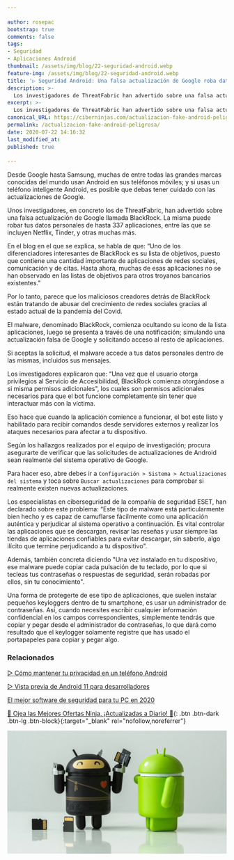 ```yaml
---

author: rosepac
bootstrap: true
comments: false
tags:
- Seguridad
- Aplicaciones Android
thumbnail: /assets/img/blog/22-seguridad-android.webp
feature-img: /assets/img/blog/22-seguridad-android.webp
title: '▷ Seguridad Android: Una falsa actualización de Google roba datos de 337 aplicaciones, incluida Netflix'
description: >-
  Los investigadores de ThreatFabric han advertido sobre una falsa actualización de Google llamada BlackRock, que puede robar sus datos personales de 337 aplicaciones, incluidas Netflix y Tinder
excerpt: >-
  Los investigadores de ThreatFabric han advertido sobre una falsa actualización de Google llamada BlackRock, que puede robar sus datos personales de 337 aplicaciones, incluidas Netflix y Tinder
canonical_URL: https://ciberninjas.com/actualizacion-fake-android-peligrosa/
permalink: /actualizacion-fake-android-peligrosa/
date: 2020-07-22 14:16:32
last_modified_at: 
published: true

---
```


Desde Google hasta Samsung, muchas de entre todas las grandes marcas conocidas del mundo usan Android en sus teléfonos móviles; y si usas un teléfono inteligente Android, es posible que debas tener cuidado con las actualizaciones de Google.

Unos investigadores, en concreto los de ThreatFabric, han advertido sobre una falsa actualización de Google llamada BlackRock. La misma puede robar tus datos personales de hasta 337 aplicaciones, entre las que se incluyen Netflix, Tinder, y otras muchas más.

En el blog en el que se explica, se habla de que: “Uno de los diferenciadores interesantes de BlackRock es su lista de objetivos, puesto que contiene una cantidad importante de aplicaciones de redes sociales, comunicación y de citas. Hasta ahora, muchas de esas aplicaciones no se han observado en las listas de objetivos para otros troyanos bancarios existentes."

Por lo tanto, parece que los maliciosos creadores detrás de BlackRock están tratando de abusar del crecimiento de redes sociales gracias al estado actual de la pandemia del Covid.

El malware, denominado BlackRock, comienza ocultando su icono de la lista aplicaciones, luego se presenta a través de una notificación; simulando una actualización falsa de Google y solicitando acceso al resto de aplicaciones.

Si aceptas la solicitud, el malware accede a tus datos personales dentro de las mismas, incluidos sus mensajes.

Los investigadores explicaron que: “Una vez que el usuario otorga privilegios al Servicio de Accesibilidad, BlackRock comienza otorgándose a si misma permisos adicionales", los cuales son permisos adicionales necesarios para que el bot funcione completamente sin tener que interactuar más con la víctima.

Eso hace que cuando la aplicación comience a funcionar, el bot este listo y habilitado para recibir comandos desde servidores externos y realizar los ataques necesarios para afectar a tu dispositivo.

Según los hallazgos realizados por el equipo de investigación; procura asegurarte de verificar que las solicitudes de actualizaciones de Android sean realmente del sistema operativo de Google.

Para hacer eso, abre debes ir a `Configuración > Sistema > Actualizaciones del sistema` y toca sobre `Buscar actualizaciones` para comprobar si realmente existen nuevas actualizaciones.

Los especialistas en ciberseguridad de la compañía de seguridad ESET, han declarado sobre este problema: “Este tipo de malware está particularmente bien hecho y es capaz de camuflarse fácilmente como una aplicación auténtica y perjudicar al sistema operativo a continuación. Es vital controlar las aplicaciones que se descargan, revisar las reseñas y usar siempre las tiendas de aplicaciones confiables para evitar descargar, sin saberlo, algo ilícito que termine perjudicando a tu dispositivo".

Además, también concreta diciendo "Una vez instalado en tu dispositivo, ese malware puede copiar cada pulsación de tu teclado, por lo que si tecleas tus contraseñas o respuestas de seguridad, serán robadas por ellos, sin tu conocimiento".

Una forma de protegerte de ese tipo de aplicaciones, que suelen instalar pequeños keyloggers dentro de tu smartphone, es usar un administrador de contraseñas. Así, cuando necesites escribir cualquier información confidencial en los campos correspondientes, simplemente tendrás que copiar y pegar desde el administrador de contraseñas, lo que dará como resultado que el keylogger solamente registre que has usado el portapapeles para copiar y pegar algo.

<!-- https://www.mirror.co.uk/tech/android-warning-fake-google-update-22382919.amp -->

### **Relacionados** <!-- omit in toc -->

[▷ Cómo mantener tu privacidad en un teléfono Android](https://ciberninjas.com/como-mantener-tu-privacidad-usando-android/)

[▷ Vista previa de Android 11 para desarrolladores](https://ciberninjas.com/android-11-para-desarrolladores/)

[El mejor software de seguridad para tu PC en 2020](https://ciberninjas.com/el-mejor-software-seguridad-2020/)

[🎁 Ojea las Mejores Ofertas Ninja, ¡Actualizadas a Diario! 🛒](https://www.amazon.es/shop/cibercursos){: .btn .btn-dark .btn-lg .btn-block}{:target="_blank" rel="nofollow,noreferrer"}

![Los investigadores de ThreatFabric han advertido sobre una falsa actualización de Google llamada BlackRock, que puede robar sus datos personales de 337 aplicaciones, incluidas Netflix y Tinder](/assets/img/blog/22-seguridad-android.webp "Los investigadores de ThreatFabric han advertido sobre una falsa actualización de Google llamada BlackRock, que puede robar sus datos personales de 337 aplicaciones, incluidas Netflix y Tinder")